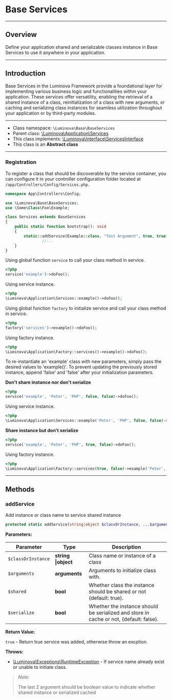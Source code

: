 # Base Services

***

## Overview

Define your application shared and serializable classes instance in Base Services to use it anywhere in your application.

***

## Introduction

Base Services in the Luminova Framework provide a foundational layer for implementing various business logic and functionalities within your application. These services offer versatility, enabling the retrieval of a shared instance of a class, reinitialization of a class with new arguments, or caching and serializing class instances for seamless utilization throughout your application or by third-party modules.

***

* Class namespace: `\Luminova\Base\BaseServices`
* Parent class: [\Luminova\Application\Services](/application/services.md)
* This class implements:
[\Luminova\Interface\ServicesInterface](#interface/services-interface)
* This class is an **Abstract class**

***

### Registration

To register a class that should be discoverable by the service container, you can configure it in your controller configuration folder located at `/app/Controllers/Config/Services.php`.

```php 
namespace App\Controllers\Config;

use \Luminova\Base\BaseServices;
use \Some\Class\Foo\Example;

class Services extends BaseServices
{
    public static function bootstrap(): void
    {
        static::addService(Example::class, "Test Argument", true, true);
				//...
    }
}
```

Using global function `service` to call your class method in service.

```php 
<?php 
service('example')->doFoo();
```

Using service instance.

```php 
<?php 
\Luminova\Application\Services::example()->doFoo();
```

Using global function `factory` to initialize service and call your class method in service.

```php 
<?php 
factory('services')->example()->doFoo();
```

Using factory instance.

```php 
<?php 
\Luminova\Application\Factory::services()->example()->doFoo();
```

To re-instantiate an 'example' class with new parameters, simply pass the desired values to 'example()'. To prevent updating the previously stored instance, append 'false' and 'false' after your initialization parameters.

**Don't share instance nor don't serialize**
```php 
<?php 
service('example', 'Peter', 'PHP', false, false)->doFoo();
```

Using service instance.

```php 
<?php 
\Luminova\Application\Services::example('Peter', 'PHP', false, false)->doFoo();
```

**Share instance but don't serialize**
```php 
<?php 
service('example', 'Peter', 'PHP', true, false)->doFoo();
```

Using factory instance.

```php 
<?php 
\Luminova\Application\Factory::services(true, false)->example('Peter', 'PHP')->doFoo();
```

***

## Methods

### addService

Add instance or class name to service shared instance

```php
protected static addService(string|object $classOrInstance, ...$arguments): true
```

**Parameters:**

| Parameter | Type | Description |
|-----------|------|-------------|
| `$classOrInstance` | **string &#124;object** | Class name or instance of a class |
| `$arguments` | **arguments** | Arguments to initialize class with. |
| `$shared` | **bool** | Whether class the instance should be shared or not (default: true). |
| `$serialize` | **bool** | Whether the instance should be serialized and store in cache or not, (default: false). |

**Return Value:**

`true` - Return true service was added, otherwise throw an excption.

**Throws:**

- [\Luminova\Exceptions\RuntimeException](/exceptions/classes#RuntimeException) - If service name already exist or unable to initiate class.

> *Note:*
> 
> The last 2 argument should be boolean value to indicate whether shared instance or serialized cached